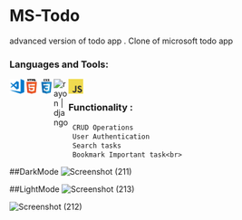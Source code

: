 # MS-Todo
advanced version of todo app . Clone of microsoft todo app<br>
### Languages and Tools:


<img align="left" alt="Visual Studio Code" width="26px" src="https://raw.githubusercontent.com/github/explore/80688e429a7d4ef2fca1e82350fe8e3517d3494d/topics/visual-studio-code/visual-studio-code.png" />
<img align="left" alt="HTML5" width="26px" src="https://raw.githubusercontent.com/github/explore/80688e429a7d4ef2fca1e82350fe8e3517d3494d/topics/html/html.png" />
<img align="left" alt="CSS3" width="26px" src="https://raw.githubusercontent.com/github/explore/80688e429a7d4ef2fca1e82350fe8e3517d3494d/topics/css/css.png" />
<img align="left" alt="rayon | django" width="26px" src="https://cdn.jsdelivr.net/npm/simple-icons@v3/icons/django.svg" />
<img align="left" alt="JavaScript" width="26px" src="https://raw.githubusercontent.com/github/explore/80688e429a7d4ef2fca1e82350fe8e3517d3494d/topics/javascript/javascript.png" />

<br>

### Functionality :
```
 CRUD Operations
 User Authentication
 Search tasks 
 Bookmark Important task<br>
 ```
 
##DarkMode
![Screenshot (211)](https://user-images.githubusercontent.com/64244098/102172516-077a5500-3ec1-11eb-853f-c8b581a8f8d6.png)<br>

##LightMode
![Screenshot (213)](https://user-images.githubusercontent.com/64244098/102172577-24168d00-3ec1-11eb-94d2-6566e33cebea.png)

![Screenshot (212)](https://user-images.githubusercontent.com/64244098/102172626-3f819800-3ec1-11eb-8099-57fd3060869b.png)
